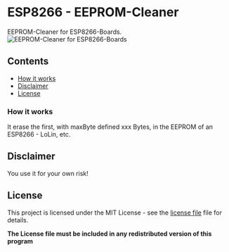 # ESP8266 - EEPROM-Cleaner
EEPROM-Cleaner for ESP8266-Boards.
![EEPROM-Cleaner for ESP8266-Boards](https://raw.githubusercontent.com/schinfo/EEPROM-Cleaner/master/screenshots/EEPROM-Cleaner.jpg)

## Contents
- [How it works](#how-it-works)
- [Disclaimer](#disclaimer)
- [License](#license)

### How it works

It erase the first, with maxByte defined xxx Bytes, in the EEPROM of an ESP8266 - LoLin, etc.   


## Disclaimer

You use it for your own risk!  



## License

This project is licensed under the MIT License - see the [license file](LICENSE) file for details.

**The License file must be included in any redistributed version of this program**

